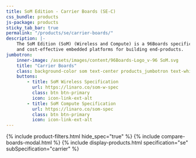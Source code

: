 ```yaml
---
title: SoM Edition - Carrier Boards (SE-C)
css_bundle: products
js-package: products
sticky_tab_bar: true
permalink: "/products/se/carrier-boards/"
description: |-
    The SoM Edition (SoM) (Wireless and Compute) is a 96Boards specification which encourages the development of reliable
    and cost-effective embedded platforms for building end-products.
jumbotron:
    inner-image: /assets/images/content/96Boards-Logo_v-96 SoM.svg
    title: "Carrier Boards"
    class: background-color som text-center products_jumbotron text-white
    buttons:
        - title: SoM Wireless Specification
          url: https://linaro.co/som-w-spec
          class: btn btn-primary
          icon: icon-link-ext-alt
        - title: SoM Compute Specification
          url: https://linaro.co/som-spec
          class: btn btn-primary
          icon: icon-link-ext-alt
---
```

{% include product-filters.html hide_spec="true" %}
{% include compare-boards-modal.html %}
{% include display-products.html specification="se" subSpecification="carrier" %}

